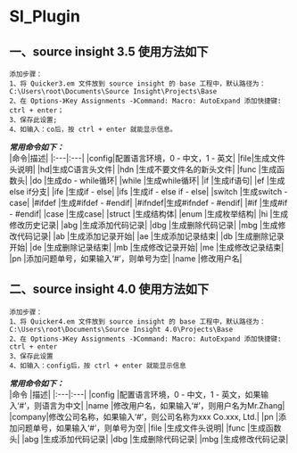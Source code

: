 # SI_Plugin

## 一、source insight 3.5 使用方法如下
```
添加步骤：
1、将 Quicker3.em 文件放到 source insight 的 base 工程中，默认路径为：C:\Users\root\Documents\Source Insight\Projects\Base
2、在 Options-》Key Assignments -》Command: Macro: AutoExpand 添加快捷键: ctrl + enter；
3、保存此设置;
4、如输入：co后，按 ctrl + enter 就能显示信息。
```

***常用命令如下：<br>***
|命令|描述|
|:---|:---|
|config|配置语言环境，0 - 中文，1 - 英文|
|file|生成文件头说明|
|hd|生成C语言头文件|
|hdn    |生成不要文件名的新头文件|
|func   |生成函数头|
|do     |生成do - while循环|
|while  |生成while循环|
|if     |生成if语句|
|ef     |生成else if分支|
|ife    |生成if - else|
|ifs    |生成if - else if - else|
|switch |生成switch - case|
|#ifdef |生成#ifdef - #endif|
|#ifndef|生成#ifndef - #endif|
|#if    |生成#if - #endif|
|case   |生成case|
|struct |生成结构体|
|enum   |生成枚举结构|
|hi     |生成修改历史记录|
|abg    |生成添加代码记录|
|dbg    |生成删除代码记录|
|mbg    |生成修改代码记录|
|ab     |生成添加记录开始|
|ae     |生成添加记录结束|
|db     |生成删除记录开始|
|de     |生成删除记录结束|
|mb     |生成修改记录开始|
|me     |生成修改记录结束|
|pn     |添加问题单号，如果输入‘#’，则单号为空|
|name   |修改用户名|

## 二、source insight 4.0 使用方法如下
```
添加步骤：
1、将 Quicker4.em 文件放到 source insight 的 base 工程中，默认路径为：C:\Users\root\Documents\Source Insight 4.0\Projects\Base
2、在 Options-》Key Assignments -》Command: Macro: AutoExpand 添加快捷键: ctrl + enter
3、保存此设置
4、如输入：config后，按 ctrl + enter 就能显示信息
```

***常用命令如下：<br>***
|命令   |描述|
|:---|:---|
|config |配置语言环境，0 - 中文，1 - 英文，如果输入‘#’，则语言为中文|
|name   |修改用户名，如果输入‘#’，则用户名为Mr.Zhang|
|company|修改公司名称，如果输入‘#’，则公司名称为xxx Co.xxx, Ltd.|
|pn     |添加问题单号，如果输入‘#’，则单号为空|
|file   |生成文件头说明|
|func   |生成函数头|
|abg    |生成添加代码记录|
|dbg    |生成删除代码记录|
|mbg    |生成修改代码记录|
